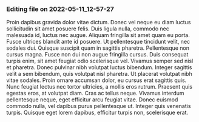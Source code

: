 

### Editing file on 2022-05-11_12-57-27

Proin dapibus gravida dolor vitae dictum. Donec vel neque eu diam luctus sollicitudin sit amet posuere felis. Duis ligula nulla, commodo nec malesuada id, luctus nec augue. Aliquam fringilla sit amet quam eu porta. Fusce ultrices blandit ante id posuere. Ut pellentesque tincidunt velit, nec sodales dui. Quisque suscipit quam in sagittis pharetra. Pellentesque non cursus magna. Fusce non dui non augue fringilla cursus. Duis consequat turpis enim, sit amet feugiat odio scelerisque vel.
Vivamus semper sed nisl et pharetra. Donec pulvinar nibh volutpat luctus bibendum. Integer sagittis velit a sem bibendum, quis volutpat nisl pharetra. Ut placerat volutpat nibh vitae sodales. Proin ornare accumsan dolor, eu cursus erat sagittis quis. Nunc feugiat lectus nec tortor ultricies, a mollis eros rutrum. Praesent quis egestas eros, at volutpat diam. Cras ac tellus neque. Vivamus interdum pellentesque neque, eget efficitur arcu feugiat vitae. Donec euismod commodo nulla, vel dapibus purus pellentesque ut. Integer quis venenatis turpis. Quisque eget lorem dapibus, efficitur turpis non, scelerisque erat.


